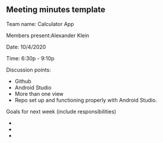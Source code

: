 ## Meeting minutes template

Team name: Calculator App

Members present:Alexander Klein

Date: 10/4/2020

Time: 6:30p - 9:10p

Discussion points: 

* Github
* Android Studio
* More than one view
* Repo set up and functioning properly with Android Studio.

Goals for next week (include responsibilities)

*
*
*

